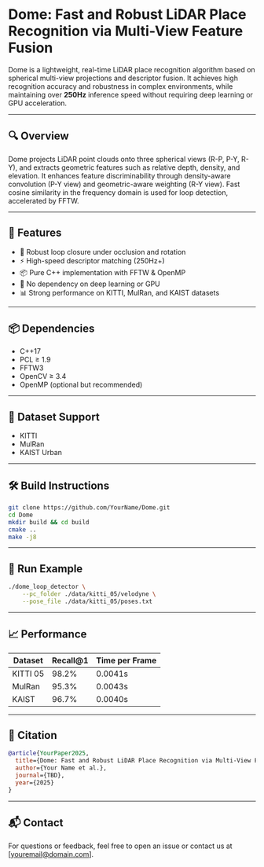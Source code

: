 # Dome: Fast and Robust LiDAR Place Recognition via Multi-View Feature Fusion

Dome is a lightweight, real-time LiDAR place recognition algorithm based on spherical multi-view projections and descriptor fusion. It achieves high recognition accuracy and robustness in complex environments, while maintaining over **250Hz** inference speed without requiring deep learning or GPU acceleration.

---

## 🔍 Overview

Dome projects LiDAR point clouds onto three spherical views (R-P, P-Y, R-Y), and extracts geometric features such as relative depth, density, and elevation. It enhances feature discriminability through density-aware convolution (P-Y view) and geometric-aware weighting (R-Y view). Fast cosine similarity in the frequency domain is used for loop detection, accelerated by FFTW.

---

## 🚀 Features

- 🔁 Robust loop closure under occlusion and rotation
- ⚡ High-speed descriptor matching (250Hz+)
- 📦 Pure C++ implementation with FFTW & OpenMP
- 🔎 No dependency on deep learning or GPU
- 📊 Strong performance on KITTI, MulRan, and KAIST datasets

---

## 📦 Dependencies

- C++17
- PCL ≥ 1.9
- FFTW3
- OpenCV ≥ 3.4
- OpenMP (optional but recommended)

---

## 🧭 Dataset Support

- KITTI
- MulRan
- KAIST Urban

---

## 🛠️ Build Instructions

```bash
git clone https://github.com/YourName/Dome.git
cd Dome
mkdir build && cd build
cmake ..
make -j8
```

---

## 🧪 Run Example

```bash
./dome_loop_detector \
    --pc_folder ./data/kitti_05/velodyne \
    --pose_file ./data/kitti_05/poses.txt
```

---

## 📈 Performance

| Dataset   | Recall@1 | Time per Frame |
|-----------|----------|----------------|
| KITTI 05  | 98.2%    | 0.0041s        |
| MulRan    | 95.3%    | 0.0043s        |
| KAIST     | 96.7%    | 0.0040s        |

---

## 📄 Citation

```bibtex
@article{YourPaper2025,
  title={Dome: Fast and Robust LiDAR Place Recognition via Multi-View Feature Fusion},
  author={Your Name et al.},
  journal={TBD},
  year={2025}
}
```

---

## 📬 Contact

For questions or feedback, feel free to open an issue or contact us at [youremail@domain.com].